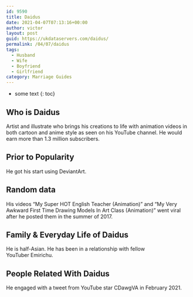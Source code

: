 ```yaml
---
id: 9590
title: Daidus
date: 2021-04-07T07:13:16+00:00
author: victor
layout: post
guid: https://ukdataservers.com/daidus/
permalink: /04/07/daidus
tags:
  - Husband
  - Wife
  - Boyfriend
  - Girlfriend
category: Marriage Guides
---
```


* some text
{: toc}


## Who is Daidus



Artist and illustrate who brings his creations to life with animation videos in both cartoon and anime style as seen on his YouTube channel. He would earn more than 1.3 million subscribers. 

                
                
                
## Prior to Popularity



He got his start using DeviantArt. 

                
                
                
## Random data



His videos &#8220;My Super HOT English Teacher (Animation)&#8221; and &#8220;My Very Awkward First Time Drawing Models In Art Class (Animation)&#8221; went viral after he posted them in the summer of 2017. 

                
                
                
## Family & Everyday Life of Daidus



He is half-Asian. He has been in a relationship with fellow YouTuber Emirichu.

                
                
                
## People Related With Daidus



He engaged with a tweet from YouTube star CDawgVA in February 2021.

                
              
            
          
          
          